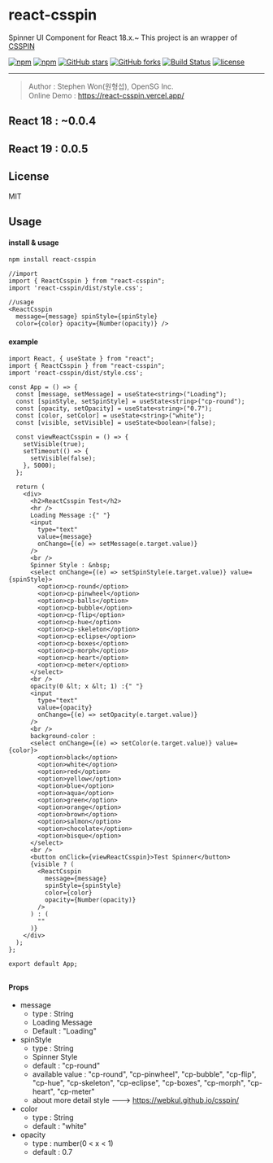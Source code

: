 # react-csspin
Spinner UI Component for React 18.x.~
This project is an wrapper of [CSSPIN](https://www.npmjs.com/package/csspin)

[![npm](https://img.shields.io/npm/v/react-csspin.svg )](https://www.npmjs.com/package/react-csspin)
[![npm](https://img.shields.io/npm/dm/react-csspin.svg)](https://www.npmjs.com/package/react-csspin)
[![GitHub stars](https://img.shields.io/github/stars/stepanowon/react-csspin.svg?style=social&label=Stars&style=for-the-badge)](https://github.com/stepanowon/react-csspin/stargazers)
[![GitHub forks](https://img.shields.io/github/forks/stepanowon/react-csspin.svg?style=social&label=Fork&style=for-the-badge)](https://github.com/stepanowon/react-csspin/network)
[![Build Status](https://travis-ci.org/stepanowon/react-csspin.svg?branch=master)](https://travis-ci.org/stepanowon/react-csspin)
[![license](https://img.shields.io/github/license/mashape/apistatus.svg)]()

------------

> Author : Stephen Won(원형섭), OpenSG Inc.        
> Online Demo : https://react-csspin.vercel.app/

## React 18 : ~0.0.4
## React 19 : 0.0.5

## License
MIT 
## Usage  

#### install & usage
~~~
npm install react-csspin

//import
import { ReactCsspin } from "react-csspin";
import 'react-csspin/dist/style.css';

//usage 
<ReactCsspin 
  message={message} spinStyle={spinStyle}
  color={color} opacity={Number(opacity)} />
~~~


#### example
~~~
import React, { useState } from "react";
import { ReactCsspin } from "react-csspin";
import 'react-csspin/dist/style.css';

const App = () => {
  const [message, setMessage] = useState<string>("Loading");
  const [spinStyle, setSpinStyle] = useState<string>("cp-round");
  const [opacity, setOpacity] = useState<string>("0.7");
  const [color, setColor] = useState<string>("white");
  const [visible, setVisible] = useState<boolean>(false);

  const viewReactCsspin = () => {
    setVisible(true);
    setTimeout(() => {
      setVisible(false);
    }, 5000);
  };

  return (
    <div>
      <h2>ReactCsspin Test</h2>
      <hr />
      Loading Message :{" "}
      <input
        type="text"
        value={message}
        onChange={(e) => setMessage(e.target.value)}
      />
      <br />
      Spinner Style : &nbsp;
      <select onChange={(e) => setSpinStyle(e.target.value)} value={spinStyle}>
        <option>cp-round</option>
        <option>cp-pinwheel</option>
        <option>cp-balls</option>
        <option>cp-bubble</option>
        <option>cp-flip</option>
        <option>cp-hue</option>
        <option>cp-skeleton</option>
        <option>cp-eclipse</option>
        <option>cp-boxes</option>
        <option>cp-morph</option>
        <option>cp-heart</option>
        <option>cp-meter</option>
      </select>
      <br />
      opacity(0 &lt; x &lt; 1) :{" "}
      <input
        type="text"
        value={opacity}
        onChange={(e) => setOpacity(e.target.value)}
      />
      <br />
      background-color :
      <select onChange={(e) => setColor(e.target.value)} value={color}>
        <option>black</option>
        <option>white</option>
        <option>red</option>
        <option>yellow</option>
        <option>blue</option>
        <option>aqua</option>
        <option>green</option>
        <option>orange</option>
        <option>brown</option>
        <option>salmon</option>
        <option>chocolate</option>
        <option>bisque</option>
      </select>
      <br />
      <button onClick={viewReactCsspin}>Test Spinner</button>
      {visible ? (
        <ReactCsspin
          message={message}
          spinStyle={spinStyle}
          color={color}
          opacity={Number(opacity)}
        />
      ) : (
        ""
      )}
    </div>
  );
};

export default App;
~~~
##
#### Props
   * message
      - type : String
      - Loading Message
      - Default : "Loading" 
   * spinStyle 
     - type : String
     - Spinner Style
     - default : "cp-round"
     - available value : "cp-round", "cp-pinwheel", "cp-bubble", "cp-flip", "cp-hue", "cp-skeleton", "cp-eclipse", "cp-boxes", "cp-morph", "cp-heart", "cp-meter"
     - about more detail style ---> https://webkul.github.io/csspin/
   * color
     - type : String
     - default : "white"
   * opacity
     - type : number(0 < x < 1)
     - default : 0.7